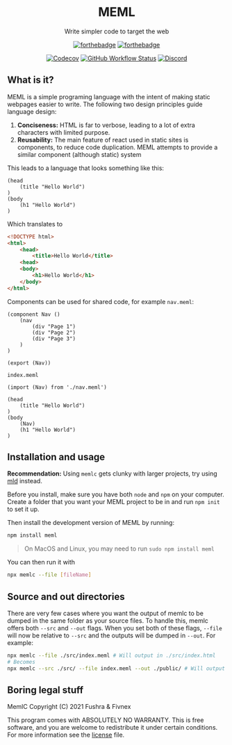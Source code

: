 <div align="center">

# MEML

Write simpler code to target the web

[![forthebadge](https://forthebadge.com/images/badges/built-by-developers.svg)](https://forthebadge.com)
[![forthebadge](https://forthebadge.com/images/badges/made-with-typescript.svg)](https://forthebadge.com)

[![Codecov](https://img.shields.io/codecov/c/github/fushra/meml?style=for-the-badge)](https://app.codecov.io/gh/fushra/meml/)
[![GitHub Workflow Status](https://img.shields.io/github/workflow/status/fushra/meml/CodeCov?label=Tests&style=for-the-badge)](https://github.com/fushra/meml/actions/workflows/tests.yml)
[![Discord](https://img.shields.io/discord/841238828042944562?style=for-the-badge)](https://discord.gg/UPQW9juP5Z)

</div>

## What is it?

MEML is a simple programing language with the intent of making static webpages easier to write. The following two design principles guide language design:

1. **Conciseness:** HTML is far to verbose, leading to a lot of extra characters with limited purpose.
2. **Reusability:** The main feature of react used in static sites is components, to reduce code duplication. MEML attempts to provide a similar component (although static) system

This leads to a language that looks something like this:

```meml
(head
    (title "Hello World")
)
(body
    (h1 "Hello World")
)
```

Which translates to

```html
<!DOCTYPE html>
<html>
    <head>
        <title>Hello World</title>
    <head>
    <body>
        <h1>Hello World</h1>
    </body>
</html>
```

Components can be used for shared code, for example `nav.meml`:

```meml
(component Nav ()
    (nav
        (div "Page 1")
        (div "Page 2")
        (div "Page 3")
    )
)

(export (Nav))
```

`index.meml`

```meml
(import (Nav) from './nav.meml')

(head
    (title "Hello World")
)
(body
    (Nav)
    (h1 "Hello World")
)
```

## Installation and usage

**Recommendation:** Using `memlc` gets clunky with larger projects, try using [mld](https://github.com/fushra/mld) instead.

Before you install, make sure you have both `node` and `npm` on your computer. Create a folder that you want your MEML project to be in and run `npm init` to set it up.

Then install the development version of MEML by running:

```sh
npm install meml
```

> On MacOS and Linux, you may need to run `sudo npm install meml`

You can then run it with

```sh
npx memlc --file [fileName]
```

## Source and out directories

There are very few cases where you want the output of memlc to be dumped in the same folder as your source files. To handle this, memlc offers both `--src` and `--out` flags. When you set both of these flags, `--file` will now be relative to `--src` and the outputs will be dumped in `--out`. For example:

```sh
npx memlc --file ./src/index.meml # Will output in ./src/index.html
# Becomes
npx memlc --src ./src/ --file index.meml --out ./public/ # Will output in ./public/index.html
```

## Boring legal stuff

MemlC Copyright (C) 2021 Fushra & Fivnex

This program comes with ABSOLUTELY NO WARRANTY. This is free software, and you are welcome to redistribute it under certain conditions. For more information see the [license](./LIVENSE) file.

